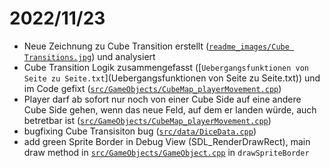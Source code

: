 # 2022/11/23
- Neue Zeichnung zu Cube Transition erstellt ([`readme_images/Cube Transitions.jpg`](readme_images/Cube%20Transitions.jpg)) und analysiert
- Cube Transition Logik zusammengefasst ([`Uebergangsfunktionen von Seite zu Seite.txt`](Uebergangsfunktionen von Seite zu Seite.txt)) und im Code gefixt ([`src/GameObjects/CubeMap_playerMovement.cpp`](src/GameObjects/CubeMap_playerMovement.cpp))
- Player darf ab sofort nur noch von einer Cube Side auf eine andere Cube Side gehen, wenn das neue Feld, auf dem er landen würde, auch betretbar ist ([`src/GameObjects/CubeMap_playerMovement.cpp`](src/GameObjects/CubeMap_playerMovement.cpp))
- bugfixing Cube Transisiton bug ([`src/data/DiceData.cpp`](src/data/DiceData.cpp))
- add green Sprite Border in Debug View (SDL_RenderDrawRect), main draw method in [`src/GameObjects/GameObject.cpp`](src/GameObjects/GameObject.cpp) in `drawSpriteBorder`